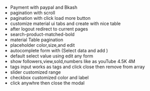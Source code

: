 * Payment with paypal and Bkash 
* pagination with scroll 
* pagination with click load more button 
* customize material ui tabs and create with nice table 
* after logout redirect to current pages 
* search-product-matched-bold
* material Table pagination
* placeholder color,size,and edit
* autocomplete form with (Select data and add )
* default select value using edit any form
* show followers,view,sold,numbers like as youTube 4.5K 4M
* tags input works as tags and click close then remove from array 
* slider customized range 
* checkbox customized color and label 
* click anywhre then close the modal
